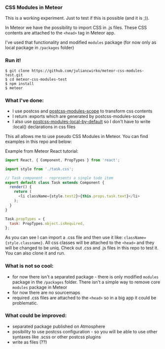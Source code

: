 ### CSS Modules in Meteor

This is a working experiment. Just to test if this is possible (and it is ;)).

In Meteor we have the possibility to import CSS in .js files. These CSS contents are attached to the `<head>` tag in Meteor app.

I've used that functionality and modified `modules` package (for now only as local package in `/packages` folder)

### Run it!

```
$ git clone https://github.com/juliancwirko/meteor-css-modules-test.git
$ cd meteor-css-modules-test
$ npm install
$ meteor
```

### What I've done:

- I use postcss and [postcss-modules-scope](https://github.com/css-modules/postcss-modules-scope) to transform css contents
- I return :exports which are generated by postcss-modules-scope
- I also use [postcss-modules-local-by-default](https://github.com/css-modules/postcss-modules-local-by-default) so I don't have to write :local() declarations in css files

This all allows me to use pseudo CSS Modules in Meteor. You can find examples in this repo and below:

Example from Meteor React tutorial:

```javascript
import React, { Component, PropTypes } from 'react';

import style from './task.css';

// Task component - represents a single todo item
export default class Task extends Component {
  render() {
    return (
      <li className={style.test2}>{this.props.task.text}</li>
    );
  }
}

Task.propTypes = {
  task: PropTypes.object.isRequired,
};
```

As you can see I can import a .css file and then use it like: `className={style.classname}`. All css classes will be attached to the `<head>` and they will be changed to be uniq. Check out .css and .js files in this repo to test it. You can also clone it and run.

### What is not so cool:

- for now there isn't a separated package - there is only modified `modules` package in the `/packages` folder. There isn't a simple way to remove core `modules` package in Meteor
- for now there are no sourcemaps
- required .css files are attached to the `<head>` so in a big app it could be problematic.

### What could be improved:

- separated package published on Atmosphere
- posibility to use postcss configuration - so you will be able to use other syntaxes like .scss or other postcss plugins
- write as files (??)
